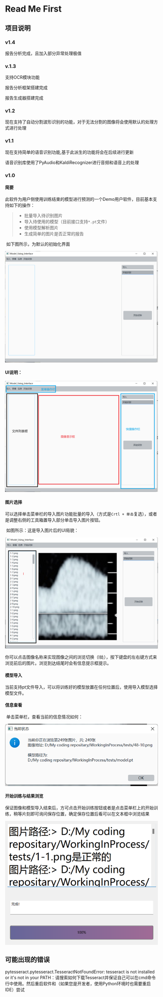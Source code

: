 # Read Me First

## 项目说明

### v1.4

报告分析完成，且加入部分异常处理极值

### v.1.3

支持OCR模块功能

报告分析框架搭建完成

报告生成器搭建完成

### v1.2

现在支持了自动分割波形识别的功能，对于无法分割的图像将会使用默认的处理方式进行处理

### v1.1

现在支持简单的语音识别功能,基于此派生的功能将会在后续进行更新

语音识别库使用了PyAudio和KaldiRecognizer进行音频和语音上的处理

### v1.0

#### 简要

​	此软件为用户侧使用训练结束的模型进行预测的一个Demo用户软件，目前基本支持如下的操作：

> - 批量导入待识别图片
> - 导入待使用的模型（目前接口支持`*.pt`文件）
> - 使用模型解析图片
> - 生成简单的图片是否正常的报告

​	如下图所示，为默认的初始化界面

![image-20240406191536861](./docs/image-20240406191536861.png)

#### UI说明：

![image-20240406191536861](./docs/showHow.png)

#### 图片选择

​	可以选择单击菜单栏的导入图片功能批量的导入（方式是`Crtl + 单击`复选），或者是调整右侧的工具箱置导入部分单击导入图片按钮。

​	如图所示：这是导入图片后的UI局貌：

![image-20240406191536861](./docs/showClickFile.png)

​	你可以点击图像名称来实现图像之间的浏览切换（I处），按下键盘的左右键方式来浏览前后的图片。浏览到达结尾时会有信息提示框提示。

#### 模型导入

​	当前支持pt文件导入，可以将训练好的模型放置在任何位置后，使用导入模型选择模型文件。

#### 信息查看

​	单击菜单栏，查看当前的信息情况如何：

![image-20240406191536861](./docs/informations.png)

#### 开始训练与结果浏览

​	保证图像和模型导入结束后，方可点击开始训练按钮或者是点击菜单栏上的开始训练，稍等片刻即可询问保存位置，确定保存位置后看可以在文本框中浏览结果

![image-20240406194445487](./docs/image-20240406194445487.png)

## 可能出现的错误

pytesseract.pytesseract.TesseractNotFoundError: tesseract is not installed or it's not in your PATH：请搜索如何下载Tesseract并保证自己可以在cmd命令行中使用。然后重启软件和（如果您是开发者，使用Python环境时也需要重启IDE）尝试